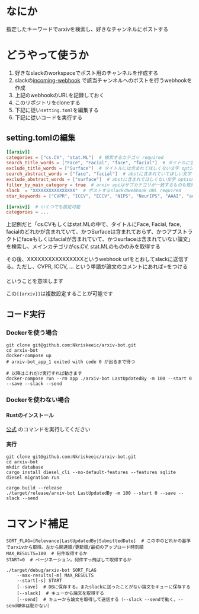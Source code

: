 # なにか

指定したキーワードでarxivを検索し、好きなチャンネルにポストする

# どうやって使うか

1. 好きなslackのworkspaceでポスト用のチャンネルを作成する
1. slackの[incoming-webhook](https://api.slack.com/messaging/webhooks) で該当チャンネルへのポストを行うwebhookを作成
1. 上記のwebhookのURLを記録しておく
1. このリポジトリをcloneする
1. 下記に従い`setting.toml`を編集する
1. 下記に従いコードを実行する


## setting.tomlの編集

```toml
[[arxiv]]
categories = ["cs.CV", "stat.ML"]  # 検索するカテゴリ required
search_title_words = ["Face", "Facial", "face", "facial"]  # タイトルに含まれていてほしい文字 optional
exclude_title_words = ["Surface"]  # タイトルには含まれてほしくない文字 optional
search_abstract_words = ["face", "facial"]  # abstに含まれていてほしい文字 optional
exclude_abstract_words = ["surface"]  # abstに含まれてほしくない文字 optional
filter_by_main_category = true  # arxiv apiはサブカテゴリが一致するものも取得するが、上記で指定したカテゴリがメインカテゴリとして登録されているものだけにフィルタリングする required
slack  = "XXXXXXXXXXXXXXXX"  # ポストするslackのwebhook URL required
star_keywords = ["CVPR", "ICCV", "ECCV", "NIPS", "NeurIPS", "AAAI", "accept"]  # ハイライト対象のワード optional

[[arxiv]]  # いくつでも設定可能
categories = ...
```
上記例だと「cs.CVもしくはstat.MLの中で、タイトルにFace, Facial, face, facialのどれかが含まれていて、かつSurfaceは含まれておらず、かつアブストラクトにfaceもしくはfacialが含まれていて、かつsurfaceは含まれていない論文」を検索し、メインカテゴリがcs.CV, stat.MLのもののみを取得する

その後、XXXXXXXXXXXXXXXXというwebhook urlをとおしてslackに送信する。ただし、CVPR, ICCV, ... という単語が論文のコメントにあれば:star:をつける


ということを意味します

この`[[arxiv]]`は複数設定することが可能です

## コード実行

### Dockerを使う場合

```shell script
git clone git@github.com:Nkriskeeic/arxiv-bot.git
cd arxiv-bot
docker-compose up
# arxiv-bot_app_1 exited with code 0 が出るまで待つ

# 以降はこれだけ実行すれば動きます
docker-compose run --rm app ./arxiv-bot LastUpdatedBy -m 100 --start 0 --save --slack --send
```

### Dockerを使わない場合

#### Rustのインストール

[公式](https://www.rust-lang.org/ja/tools/install) のコマンドを実行してください

#### 実行

```shell script
git clone git@github.com:Nkriskeeic/arxiv-bot.git
cd arxiv-bot
mkdir database
cargo install diesel_cli --no-default-features --features sqlite
diesel migration run

cargo build --release
./target/release/arxiv-bot LastUpdatedBy -m 100 --start 0 --save --slack --send
```

# コマンド補足

```shell script
SORT_FLAG=[Relevance|LastUpdatedBy|SubmittedDate]  # この中のどれかの基準でarxivから取得。左から関連順/更新順/最初のアップロード時刻順
MAX_RESULTS=100  # 何件取得するか
START=0  # ページネーション。何件すっ飛ばして取得するか

./target/debug/arxiv-bot SORT_FLAG
    --max-results[-m] MAX_RESULTS
    --start[-s] START
    [--save]  # DBに保存する。またslackに送ったことがない論文をキューに保存する
    [--slack]  # キューから論文を取得する
    [--send]  # キューから論文を取得して送信する（--slack --sendで動く。--send単体は動かない）
```
